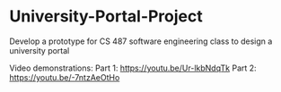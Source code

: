 # University-Portal-Project
Develop a prototype for CS 487 software engineering class to design a university portal

Video demonstrations:
Part 1: https://youtu.be/Ur-lkbNdqTk
Part 2: https://youtu.be/-7ntzAeOtHo
